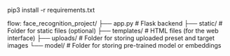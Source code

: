 pip3 install -r requirements.txt


flow:
face_recognition_project/
├── app.py               # Flask backend
├── static/              # Folder for static files (optional)
├── templates/           # HTML files (for the web interface)
├── uploads/             # Folder for storing uploaded preset and target images
└── model/               # Folder for storing pre-trained model or embeddings


